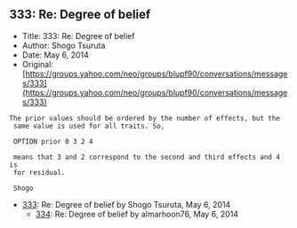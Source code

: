 ## 333: Re: Degree of belief

- Title: 333: Re: Degree of belief
- Author: Shogo Tsuruta
- Date: May 6, 2014
- Original: [https://groups.yahoo.com/neo/groups/blupf90/conversations/messages/333](https://groups.yahoo.com/neo/groups/blupf90/conversations/messages/333)

```
The prior values should be ordered by the number of effects, but the 
 same value is used for all traits. So,

 OPTION prior 0 3 2 4

 means that 3 and 2 correspond to the second and third effects and 4 is 
 for residual.

 Shogo
```

- [333](0333.md): Re: Degree of belief by Shogo Tsuruta, May 6, 2014
    - [334](0334.md): Re: Degree of belief by almarhoon76, May 6, 2014
